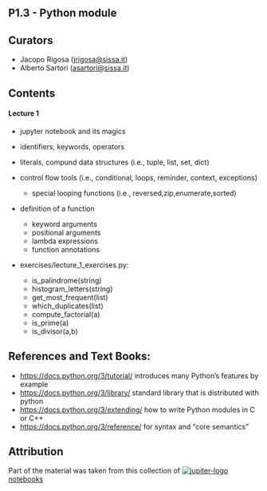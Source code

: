 ## P1.3 - Python module

## Curators
- Jacopo Rigosa (<jrigosa@sissa.it>)
- Alberto Sartori (<asartori@sissa.it>)

## Contents

#### Lecture 1
- jupyter notebook and its magics
- identifiers, keywords, operators
- literals, compund data structures (i.e., tuple, list, set, dict)
- control flow tools (i.e., conditional, loops, reminder, context, exceptions)
  - special looping functions (i.e., reversed,zip,enumerate,sorted)
- definition of a function
  - keyword arguments
  - positional arguments  
  - lambda expressions
  - function annotations

- exercises/lecture_1_exercises.py:
  - is_palindrome(string)
  - histogram_letters(string)
  - get_most_frequent(list)
  - which_duplicates(list)
  - compute_factorial(a)
  - is_prime(a)
  - is_divisor(a,b)

## References and Text Books:

- https://docs.python.org/3/tutorial/  introduces many Python’s features by example
- https://docs.python.org/3/library/ standard library that is distributed with python
- https://docs.python.org/3/extending/ how to write Python modules in C or C++
- https://docs.python.org/3/reference/ for syntax and “core semantics”

## Attribution

Part of the material was taken from this collection of  [![jupiter-logo](https://jupyter.org/assets/main-logo.svg) notebooks](https://github.com/jupyter/jupyter/wiki/A-gallery-of-interesting-Jupyter-Notebooks)
